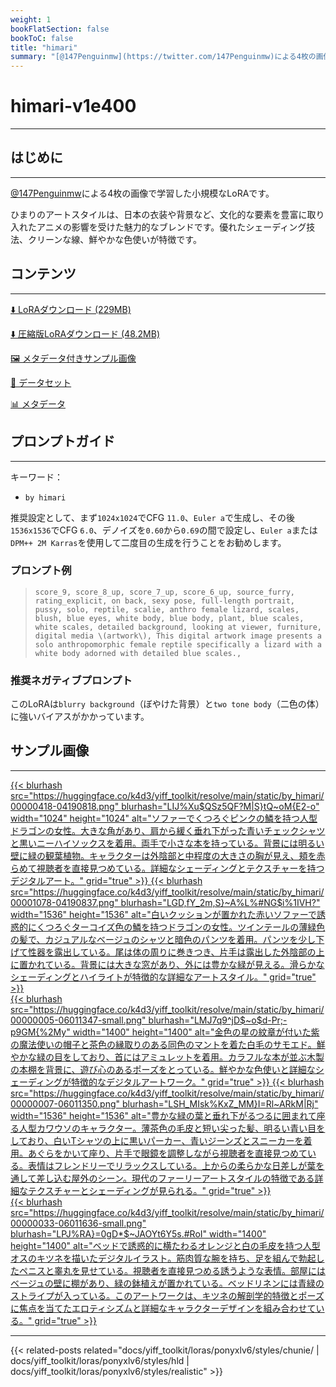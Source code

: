 ```yaml
---
weight: 1
bookFlatSection: false
bookToC: false
title: "himari"
summary: "[@147Penguinmw](https://twitter.com/147Penguinmw)による4枚の画像で学習した小規模なLoRA。"
---
```


<!--markdownlint-disable MD025 MD033 -->

# himari-v1e400

---

## はじめに

---

[@147Penguinmw](https://twitter.com/147Penguinmw)による4枚の画像で学習した小規模なLoRAです。

ひまりのアートスタイルは、日本の衣装や背景など、文化的な要素を豊富に取り入れたアニメの影響を受けた魅力的なブレンドです。優れたシェーディング技法、クリーンな線、鮮やかな色使いが特徴です。

## コンテンツ

---

[⬇️ LoRAダウンロード (229MB)](https://huggingface.co/k4d3/yiff_toolkit/resolve/main/ponyxl_loras/by_himari-v1e400.safetensors?download=true)

[⬇️ 圧縮版LoRAダウンロード (48.2MB)](https://huggingface.co/k4d3/yiff_toolkit/resolve/main/ponyxl_loras_shrunk_2/by_himari-v1e400_frockpt1_th-3.55.safetensors?download=true)

[🖼️ メタデータ付きサンプル画像](https://huggingface.co/k4d3/yiff_toolkit/tree/main/static/{})

[📐 データセット](https://huggingface.co/datasets/k4d3/furry/tree/main/by_himari)

[📊 メタデータ](https://huggingface.co/k4d3/yiff_toolkit/raw/main/ponyxl_loras/by_himari-v1e400.json)

## プロンプトガイド

---

キーワード：

- `by himari`

推奨設定として、まず`1024x1024`でCFG `11.0`、`Euler a`で生成し、その後`1536x1536`でCFG `6.0`、デノイズを`0.60`から`0.69`の間で設定し、`Euler a`または`DPM++ 2M Karras`を使用して二度目の生成を行うことをお勧めします。

### プロンプト例

> `score_9, score_8_up, score_7_up, score_6_up, source_furry, rating_explicit, on back, sexy pose, full-length portrait, pussy, solo, reptile, scalie, anthro female lizard, scales, blush, blue eyes, white body, blue body, plant, blue scales, white scales, detailed background, looking at viewer, furniture, digital media \(artwork\), This digital artwork image presents a solo anthropomorphic female reptile specifically a lizard with a white body adorned with detailed blue scales.,`

### 推奨ネガティブプロンプト

このLoRAは`blurry background`（ぼやけた背景）と`two tone body`（二色の体）に強いバイアスがかかっています。

## サンプル画像

---

<div class="image-grid">
  <div class="image-grid-container">
    <a href="https://huggingface.co/k4d3/yiff_toolkit/resolve/main/static/by_himari/00000418-04190818.png">
      {{< blurhash
        src="https://huggingface.co/k4d3/yiff_toolkit/resolve/main/static/by_himari/00000418-04190818.png"
        blurhash="LIJ%Xu$QSz5QF?M|S}tQ~oM{E2-o"
        width="1024"
        height="1024"
        alt="ソファーでくつろぐピンクの鱗を持つ人型ドラゴンの女性。大きな角があり、肩から緩く垂れ下がった青いチェックシャツと黒いニーハイソックスを着用。両手で小さな本を持っている。背景には明るい壁に緑の観葉植物。キャラクターは外陰部と中程度の大きさの胸が見え、頬を赤らめて視聴者を直接見つめている。詳細なシェーディングとテクスチャーを持つデジタルアート。"
        grid="true"
      >}}
    </a>
    <a href="https://huggingface.co/k4d3/yiff_toolkit/resolve/main/static/by_himari/00001078-04190837.png">
      {{< blurhash
        src="https://huggingface.co/k4d3/yiff_toolkit/resolve/main/static/by_himari/00001078-04190837.png"
        blurhash="LGD,fY_2m,S}~A%L%#NG$i%1IVH?"
        width="1536"
        height="1536"
        alt="白いクッションが置かれた赤いソファーで誘惑的にくつろぐターコイズ色の鱗を持つドラゴンの女性。ツインテールの薄緑色の髪で、カジュアルなベージュのシャツと暗色のパンツを着用。パンツを少し下げて性器を露出している。尾は体の周りに巻きつき、片手は露出した外陰部の上に置かれている。背景には大きな窓があり、外には豊かな緑が見える。滑らかなシェーディングとハイライトが特徴的な詳細なアートスタイル。"
        grid="true"
      >}}
    </a>
  </div>
</div>
<div class="image-grid">
  <div class="image-grid-container">
    <a href="https://huggingface.co/k4d3/yiff_toolkit/resolve/main/static/by_himari/00000005-06011347.png">
      {{< blurhash
        src="https://huggingface.co/k4d3/yiff_toolkit/resolve/main/static/by_himari/00000005-06011347-small.png"
        blurhash="LMJ7q9^jD$~o$d-Pr;-p9GM{%2My"
        width="1400"
        height="1400"
        alt="金色の星の紋章が付いた紫の魔法使いの帽子と茶色の縁取りのある同色のマントを着た白毛のサモエド。鮮やかな緑の目をしており、首にはアミュレットを着用。カラフルな本が並ぶ木製の本棚を背景に、遊び心のあるポーズをとっている。鮮やかな色使いと詳細なシェーディングが特徴的なデジタルアートワーク。"
        grid="true"
      >}}
    </a>
    <a href="https://huggingface.co/k4d3/yiff_toolkit/resolve/main/static/by_himari/00000007-06011350.png">
      {{< blurhash
        src="https://huggingface.co/k4d3/yiff_toolkit/resolve/main/static/by_himari/00000007-06011350.png"
        blurhash="LSH_MIsk%KxZ_MM}I=Rl~ARkM|Rj"
        width="1536"
        height="1536"
        alt="豊かな緑の葉と垂れ下がるつるに囲まれて座る人型カワウソのキャラクター。薄茶色の毛皮と短い尖った髪、明るい青い目をしており、白いTシャツの上に黒いパーカー、青いジーンズとスニーカーを着用。あぐらをかいて座り、片手で眼鏡を調整しながら視聴者を直接見つめている。表情はフレンドリーでリラックスしている。上からの柔らかな日差しが葉を通して差し込む屋外のシーン。現代のファーリーアートスタイルの特徴である詳細なテクスチャーとシェーディングが見られる。"
        grid="true"
      >}}
    </a>
  </div>
</div>
<div class="image-grid">
  <div class="image-grid-container">
    <a href="https://huggingface.co/k4d3/yiff_toolkit/resolve/main/static/by_himari/00000033-06011636.png">
      {{< blurhash
        src="https://huggingface.co/k4d3/yiff_toolkit/resolve/main/static/by_himari/00000033-06011636-small.png"
        blurhash="LPJ%RA}=0gD*$~JAOYt6Y5s.#RoI"
        width="1400"
        height="1400"
        alt="ベッドで誘惑的に横たわるオレンジと白の毛皮を持つ人型オスのキツネを描いたデジタルイラスト。筋肉質な腕を持ち、足を組んで勃起したペニスと睾丸を見せている。視聴者を直接見つめる誘うような表情。部屋にはベージュの壁に棚があり、緑の鉢植えが置かれている。ベッドリネンには青緑のストライプが入っている。このアートワークは、キツネの解剖学的特徴とポーズに焦点を当てたエロティシズムと詳細なキャラクターデザインを組み合わせている。"
        grid="true"
      >}}
    </a>
  </div>
</div>

---

{{< related-posts related="docs/yiff_toolkit/loras/ponyxlv6/styles/chunie/ | docs/yiff_toolkit/loras/ponyxlv6/styles/hld | docs/yiff_toolkit/loras/ponyxlv6/styles/realistic" >}}
